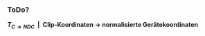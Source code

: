 
### ToDo?

**$T_{C\rightarrow{}\textit{NDC}}$&ensp;|&ensp;Clip-Koordinaten $\rightarrow$ normalisierte Gerätekoordinaten**
